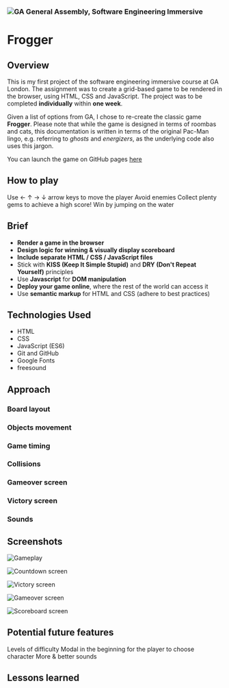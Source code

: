 
### ![GA](https://cloud.githubusercontent.com/assets/40461/8183776/469f976e-1432-11e5-8199-6ac91363302b.png) General Assembly, Software Engineering Immersive
# Frogger

## Overview

This is my first project of the software engineering immersive course at GA London. The assignment was to create a grid-based game to be rendered in the browser, using HTML, CSS and JavaScript. The project was to be completed **individually** within **one week**.

Given a list of options from GA, I chose to re-create the classic game **Frogger**. Please note that while the game is designed in terms of roombas and cats, this documentation is written in terms of the original Pac-Man lingo, e.g. referring to _ghosts_ and _energizers_, as the underlying code also uses this jargon. 

You can launch the game on GitHub pages [here](https://lucymait.github.io/project-1/)

## How to play

Use ← ↑ → ↓ arrow keys to move the player
Avoid enemies
Collect plenty gems to achieve a high score!
Win by jumping on the water

## Brief

- **Render a game in the browser**
- **Design logic for winning & visually display scoreboard**
- **Include separate HTML / CSS / JavaScript files**
- Stick with **KISS (Keep It Simple Stupid)** and **DRY (Don't Repeat Yourself)** principles
- Use **Javascript** for **DOM manipulation**
- **Deploy your game online**, where the rest of the world can access it
- Use **semantic markup** for HTML and CSS (adhere to best practices)

## Technologies Used

- HTML
- CSS
- JavaScript (ES6)
- Git and GitHub
- Google Fonts
- freesound

## Approach

### Board layout 

### Objects movement 

### Game timing 

### Collisions 

### Gameover screen

### Victory screen

### Sounds

## Screenshots

![Gameplay](/images/gamescreen.png)

![Countdown screen](/images/countdown.png)

![Victory screen](/images/screenshots/victory-screen.png)

![Gameover screen](/images/gameover.png)

![Scoreboard screen](/images/scoreboard.png)

## Potential future features
Levels of difficulty
Modal in the beginning for the player to choose character
More & better sounds

## Lessons learned